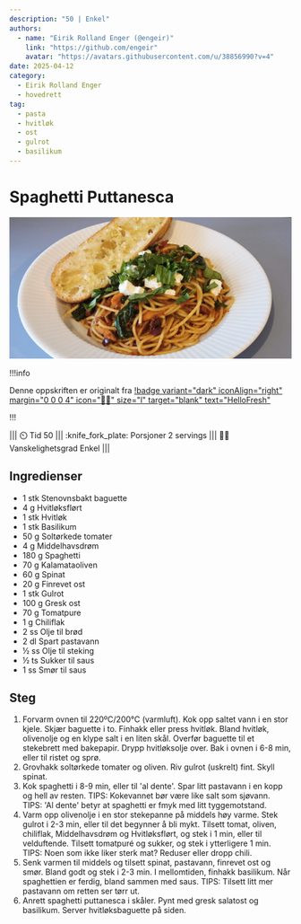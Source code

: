 ```yaml
---
description: "50 | Enkel"
authors:
  - name: "Eirik Rolland Enger (@engeir)"
    link: "https://github.com/engeir"
    avatar: "https://avatars.githubusercontent.com/u/38856990?v=4"
date: 2025-04-12
category:
  - Eirik Rolland Enger
  - hovedrett
tag:
  - pasta
  - hvitløk
  - ost
  - gulrot
  - basilikum
---
```


# Spaghetti Puttanesca

![](/static/spaghetti-puttanesca/spaghetti-puttanesca.webp)

!!!info

Denne oppskriften er originalt fra
[!badge variant="dark" iconAlign="right" margin="0 0 0 4" icon=":cook:" size="l" target="blank" text="HelloFresh"](https://www.hellofresh.no/recipes/spaghetti-puttanesca-679b69a433196a355d1e5447)

!!!

<!-- dprint-ignore-start -->
||| :timer_clock: Tid
50
||| :knife_fork_plate: Porsjoner
2 servings
||| :cook: Vanskelighetsgrad
Enkel
|||
<!-- dprint-ignore-end -->

## Ingredienser

- 1 stk Stenovnsbakt baguette
- 4 g Hvitløksflørt
- 1 stk Hvitløk
- 1 stk Basilikum
- 50 g Soltørkede tomater
- 4 g Middelhavsdrøm
- 180 g Spaghetti
- 70 g Kalamataoliven
- 60 g Spinat
- 20 g Finrevet ost
- 1 stk Gulrot
- 100 g Gresk ost
- 70 g Tomatpure
- 1 g Chiliflak
- 2 ss Olje til brød
- 2 dl Spart pastavann
- ½ ss Olje til steking
- ½ ts Sukker til saus
- 1 ss Smør til saus

## Steg

1. Forvarm ovnen til 220ºC/200°C (varmluft). Kok opp saltet vann i en stor kjele. Skjær
   baguette i to. Finhakk eller press hvitløk. Bland hvitløk, olivenolje og en klype
   salt i en liten skål. Overfør baguette til et stekebrett med bakepapir. Drypp
   hvitløksolje over. Bak i ovnen i 6-8 min, eller til ristet og sprø.
2. Grovhakk soltørkede tomater og oliven. Riv gulrot (uskrelt) fint. Skyll spinat.
3. Kok spaghetti i 8-9 min, eller til 'al dente'. Spar litt pastavann i en kopp og hell
   av resten. TIPS: Kokevannet bør være like salt som sjøvann. TIPS: 'Al dente' betyr at
   spaghetti er fmyk med litt tyggemotstand.
4. Varm opp olivenolje i en stor stekepanne på middels høy varme. Stek gulrot i 2-3 min,
   eller til det begynner å bli mykt. Tilsett tomat, oliven, chiliflak, Middelhavsdrøm
   og Hvitløksflørt, og stek i 1 min, eller til velduftende. Tilsett tomatpuré og
   sukker, og stek i ytterligere 1 min. TIPS: Noen som ikke liker sterk mat? Reduser
   eller dropp chili.
5. Senk varmen til middels og tilsett spinat, pastavann, finrevet ost og smør. Bland
   godt og stek i 2-3 min. I mellomtiden, finhakk basilikum. Når spaghettien er ferdig,
   bland sammen med saus. TIPS: Tilsett litt mer pastavann om retten ser tørr ut.
6. Anrett spaghetti puttanesca i skåler. Pynt med gresk salatost og basilikum. Server
   hvitløksbaguette på siden.

<script type="application/ld+json">
{
  "author": {
    "@type": "Person",
    "name": "HelloFresh",
    "url": "https://www.hellofresh.no/recipes/spaghetti-puttanesca-with-roasted-cod-62b971e670b64fa59b5238a3"
  },
  "description": "Bli med på en kulinarisk reise til Italia med denne enkle og velsmakende spaghettiretten. Puttanesca-sausen lager vi av stekt gulrot, rikelig med deilig krydder, soltørkede tomater, kalamataoliven, spinat og smør. Vi pynter retten med frisk basilikum og gresk salatost, og vi legger ved sprøstekt hvitløksbaguette.",
  "image": "https://img.hellofresh.com/f_auto,fl_lossy,h_640,q_auto,w_1200/hellofresh_s3/image/HF_Y24_R03_BW12_SE_V18913-1_MAIN_low-61a55938.jpg",
  "keywords": [
    "Vegetar",
    "Rask",
    "new"
  ],
  "site_name": "HelloFresh",
  "@context": "https://schema.org",
  "@type": "Recipe",
  "recipeCategory": "",
  "cookTime": 25,
  "recipeCuisine": "Italienske",
  "publisher": {
    "@type": "Organization",
    "name": "hellofresh.com"
  },
  "recipeIngredient": [
    "1 stk Stenovnsbakt baguette",
    "4 g Hvitløksflørt",
    "1 stk Hvitløk",
    "1 stk Basilikum",
    "50 g Soltørkede tomater",
    "4 g Middelhavsdrøm",
    "180 g Spaghetti",
    "70 g Kalamataoliven",
    "60 g Spinat",
    "20 g Finrevet ost",
    "1 stk Gulrot",
    "100 g Gresk ost",
    "70 g Tomatpure",
    "1 g Chiliflak",
    "2 ss Olje til brød",
    "2 dl Spart pastavann",
    "½ ss Olje til steking",
    "½ ts Sukker til saus",
    "1 ss Smør til saus"
  ],
  "recipeInstructions": [
    {
      "@type": "HowToStep",
      "text": "Forvarm ovnen til 220ºC/200°C (varmluft). Kok opp saltet vann i en stor kjele. Skjær baguette i to. Finhakk eller press hvitløk. Bland hvitløk, olivenolje og en klype salt i en liten skål. Overfør baguette til et stekebrett med bakepapir. Drypp hvitløksolje over. Bak i ovnen i 6-8 min, eller til ristet og sprø."
    },
    {
      "@type": "HowToStep",
      "text": "Grovhakk soltørkede tomater og oliven. Riv gulrot (uskrelt) fint. Skyll spinat."
    },
    {
      "@type": "HowToStep",
      "text": "Kok spaghetti i 8-9 min, eller til 'al dente'. Spar litt pastavann i en kopp og hell av resten. TIPS: Kokevannet bør være like salt som sjøvann. TIPS: 'Al dente' betyr at spaghetti er fmyk med litt tyggemotstand."
    },
    {
      "@type": "HowToStep",
      "text": "Varm opp olivenolje i en stor stekepanne på middels høy varme. Stek gulrot i 2-3 min, eller til det begynner å bli mykt. Tilsett tomat, oliven, chiliflak, Middelhavsdrøm og Hvitløksflørt, og stek i 1 min, eller til velduftende. Tilsett tomatpuré og sukker, og stek i ytterligere 1 min. TIPS: Noen som ikke liker sterk mat? Reduser eller dropp chili."
    },
    {
      "@type": "HowToStep",
      "text": "Senk varmen til middels og tilsett spinat, pastavann, finrevet ost og smør. Bland godt og stek i 2-3 min. I mellomtiden, finhakk basilikum. Når spaghettien er ferdig, bland sammen med saus. TIPS: Tilsett litt mer pastavann om retten ser tørr ut."
    },
    {
      "@type": "HowToStep",
      "text": "Anrett spaghetti puttanesca i skåler. Pynt med gresk salatost og basilikum. Server hvitløksbaguette på siden."
    }
  ],
  "inLanguage": "nb-NO",
  "nutrition": {
    "@type": "NutritionInformation",
    "calories": "1062 kcal",
    "fatContent": "51.4 g",
    "saturatedFatContent": "18.4 g",
    "carbohydrateContent": "114.4 g",
    "sugarContent": "17.1 g",
    "proteinContent": "31.6 g",
    "sodiumContent": "0 mg",
    "servingSize": "424"
  },
  "prepTime": 25,
  "name": "Spaghetti Puttanesca med kalamataoliven og hvitløksbrød",
  "totalTime": 50,
  "recipeYield": "2 servings",
  "pattern": "spaghetti-puttanesca-med-kalamataoliven-og-hvitloksbrod"
}
</script>
